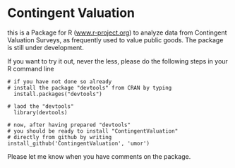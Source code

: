 Contingent Valuation
=========================

this is a Package for R (www.r-project.org) to analyze data from Contingent Valuation Surveys, as frequently used to value public goods. The package is still under development.

If you want to try it out, never the less, please do the following steps in your R command line

```
# if you have not done so already
# install the package "devtools" from CRAN by typing
  install.packages("devtools")

# laod the "devtools"
  library(devtools)

# now, after having prepared "devtools"
# you should be ready to install "ContingentValuation" 
# directly from github by writing
install_github('ContingentValuation', 'umor')
```

Please let me know when you have comments on the package.

